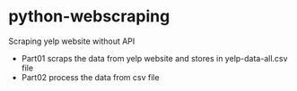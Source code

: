 # python-webscraping
Scraping yelp website without API
- Part01 scraps the data from yelp website and stores in yelp-data-all.csv file
- Part02 process the data from csv file
